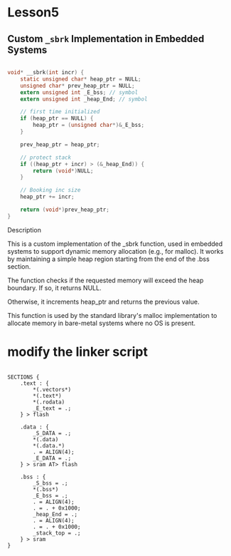 
# Lesson5
## Custom `_sbrk` Implementation in Embedded Systems

```c

void* __sbrk(int incr) {
    static unsigned char* heap_ptr = NULL;
    unsigned char* prev_heap_ptr = NULL;
    extern unsigned int _E_bss; // symbol
    extern unsigned int _heap_End; // symbol

    // first time initialized
    if (heap_ptr == NULL) {
        heap_ptr = (unsigned char*)&_E_bss;
    }

    prev_heap_ptr = heap_ptr;

    // protect stack
    if ((heap_ptr + incr) > (&_heap_End)) {
        return (void*)NULL;
    }

    // Booking inc size
    heap_ptr += incr;

    return (void*)prev_heap_ptr;
}
```

Description

This is a custom implementation of the _sbrk function, used in embedded systems to support dynamic memory allocation (e.g., for malloc). It works by maintaining a simple heap region starting from the end of the .bss section.



The function checks if the requested memory will exceed the heap boundary. If so, it returns NULL.

Otherwise, it increments heap_ptr and returns the previous value.


This function is used by the standard library's malloc implementation to allocate memory in bare-metal systems where no OS is present.

# modify the linker script 

```ld

SECTIONS {
    .text : {
        *(.vectors*)
        *(.text*)
        *(.rodata)
        _E_text = .;
    } > flash

    .data : {
        _S_DATA = .;
        *(.data)
        *(.data.*)
        . = ALIGN(4);
        _E_DATA = .;
    } > sram AT> flash

    .bss : {
        _S_bss = .;
        *(.bss*)
        _E_bss = .;
        . = ALIGN(4);
        . = . + 0x1000;
        _heap_End = .;
        . = ALIGN(4);
        . = . + 0x1000;
        _stack_top = .;
    } > sram
}


```

